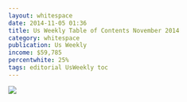 ```yaml
---
layout: whitespace
date: 2014-11-05 01:36
title: Us Weekly Table of Contents November 2014
category: whitespace
publication: Us Weekly
income: $59,785
percentwhite: 25%
tags: editorial UsWeekly toc
---
```





           
<div class="imageContainer">
<img src=“/img/editscans/US_contents_1.png">
            
<div class="overlayContainer">
<object type="image/svg+xml" data="/img/overlays/US_contents_1.svg" class="trans"></object>
</div>


</div>
            
        
        

